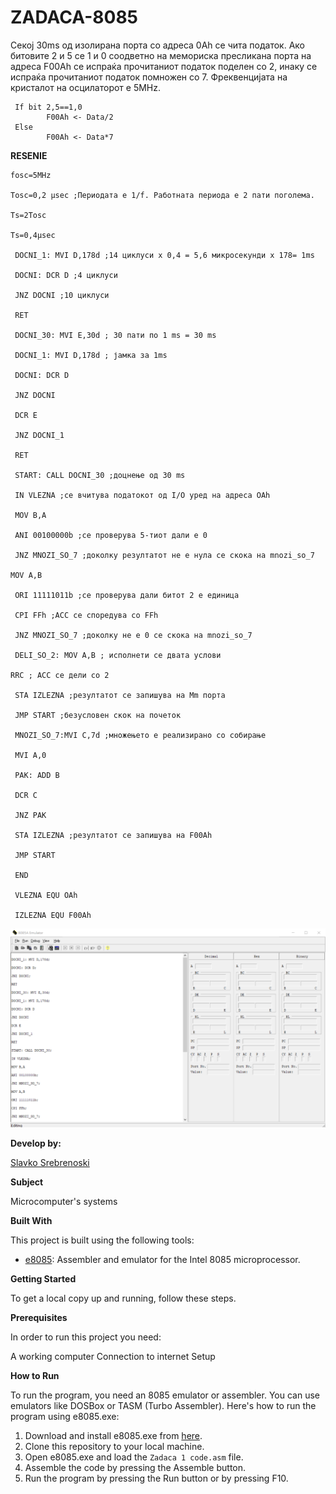 # ZADACA-8085

Секој 30ms од изолирана порта со адреса 0Ah се чита
податок. Ако битовите 2 и 5 се 1 и 0 соодветно на мемориска
пресликана порта на адреса F00Ah се испраќа прочитаниот
податок поделен со 2, инаку се испраќа прочитаниот податок
помножен со 7. Фреквенцијата на кристалот на осцилаторот е
5MHz.


     If bit 2,5==1,0 
            F00Ah <- Data/2
     Else
            F00Ah <- Data*7


**RESENIE**
```
fosc=5MHz

Tosc=0,2 µsec ;Периодата е 1/f. Работната периода е 2 пати поголема.

Ts=2Tosc

Ts=0,4µsec

 DOCNI_1: MVI D,178d ;14 циклуси x 0,4 = 5,6 микросекунди x 178= 1ms
 
 DOCNI: DCR D ;4 циклуси
 
 JNZ DOCNI ;10 циклуси
 
 RET
 
 DOCNI_30: MVI E,30d ; 30 пати по 1 ms = 30 ms
 
 DOCNI_1: MVI D,178d ; јамка за 1ms
 
 DOCNI: DCR D
 
 JNZ DOCNI
 
 DCR E
 
 JNZ DOCNI_1
 
 RET
 
 START: CALL DOCNI_30 ;доцнење од 30 ms

 IN VLEZNA ;се вчитува податокот од I/O уред на адреса OAh
 
 MOV B,A
 
 ANI 00100000b ;се проверува 5-тиот дали е 0
 
 JNZ MNOZI_SO_7 ;доколку резултатот не е нула се скока на mnozi_so_7
 
MOV A,B

 ORI 11111011b ;се проверува дали битот 2 е единица
 
 CPI FFh ;ACC се споредува со FFh
 
 JNZ MNOZI_SO_7 ;доколку не е 0 се скока на mnozi_so_7
 
 DELI_SO_2: MOV A,B ; исполнети се двата услови
 
RRC ; ACC се дели со 2

 STA IZLEZNA ;резултатот се запишува на Mm порта
 
 JMP START ;безусловен скок на почеток

 MNOZI_SO_7:MVI C,7d ;множењето е реализирано со собирање
 
 MVI A,0
 
 PAK: ADD B
 
 DCR C
 
 JNZ PAK
 
 STA IZLEZNA ;резултатот се запишува на F00Ah

 JMP START
 
 END
 
 VLEZNA EQU OAh
 
 IZLEZNA EQU F00Ah 
```

 ![Screenshot (1)](https://github.com/slavko444/8085-Zadaca-1/blob/main/8085A.png)

 

**Develop by:**

[Slavko Srebrenoski ](https://github.com/slavko444)


**Subject**

Microcomputer's systems

**Built With**

This project is built using the following tools:

- [e8085](https://emu8086-microprocessor-emulator.en.softonic.com/): Assembler and emulator for the Intel 8085 microprocessor.

**Getting Started**

To get a local copy up and running, follow these steps.

**Prerequisites**

In order to run this project you need:

A working computer
Connection to internet
Setup

**How to Run**

To run the program, you need an 8085 emulator or assembler. You can use emulators like DOSBox or TASM (Turbo Assembler). Here's how to run the program using e8085.exe:

1. Download and install e8085.exe from [here](https://emu8086-microprocessor-emulator.en.softonic.com/).
2. Clone this repository to your local machine.
3. Open e8085.exe and load the `Zadaca 1 code.asm` file.
4. Assemble the code by pressing the Assemble button.
5. Run the program by pressing the Run button or by pressing F10.

